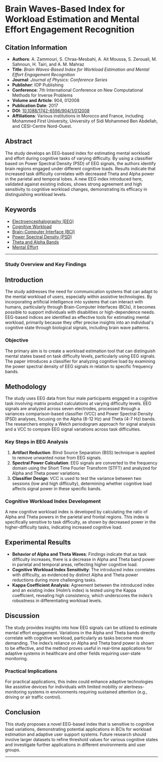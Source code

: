 # **Brain Waves-Based Index for Workload Estimation and Mental Effort Engagement Recognition**

## Citation Information

- **Authors**: A. Zammouri, S. Chraa-Mesbahi, A. Ait Moussa, S. Zerouali, M. Sahnoun, H. Tairi, and A. M. Mahraz
- **Title**: *Brain Waves-Based Index for Workload Estimation and Mental Effort Engagement Recognition*
- **Journal**: *Journal of Physics: Conference Series*
- **Publisher**: IOP Publishing
- **Conference**: 7th International Conference on New Computational Methods for Inverse Problems
- **Volume and Article**: 904, 012008
- **Publication Date**: 2017
- **DOI**: [10.1088/1742-6596/904/1/012008](https://doi.org/10.1088/1742-6596/904/1/012008)
- **Affiliations**: Various institutions in Morocco and France, including Mohammed First University, University of Sidi Mohammed Ben Abdellah, and CESI-Centre Nord-Ouest.

## Abstract

The study develops an EEG-based index for estimating mental workload and effort during cognitive tasks of varying difficulty. By using a classifier based on Power Spectral Density (PSD) of EEG signals, the authors identify brain regions engaged under different cognitive loads. Results indicate that increased task difficulty correlates with decreased Theta and Alpha power in the parietal and temporal lobes. A new EEG index introduced here, validated against existing indices, shows strong agreement and high sensitivity to cognitive workload changes, demonstrating its efficacy in distinguishing workload levels.

## Keywords

- [Electroencephalography (EEG)](https://scholar.google.com/scholar?q=Electroencephalography+EEG)
- [Cognitive Workload](https://scholar.google.com/scholar?q=Cognitive+Workload)
- [Brain-Computer Interface (BCI)](https://scholar.google.com/scholar?q=Brain-Computer+Interface)
- [Power Spectral Density (PSD)](https://scholar.google.com/scholar?q=Power+Spectral+Density+PSD)
- [Theta and Alpha Bands](https://scholar.google.com/scholar?q=Theta+and+Alpha+Bands)
- [Mental Effort](https://scholar.google.com/scholar?q=Mental+Effort)

---

### Study Overview and Key Findings

## Introduction

The study addresses the need for communication systems that can adapt to the mental workload of users, especially within assistive technologies. By incorporating artificial intelligence into systems that can interact with humans, particularly through Brain-Computer Interfaces (BCIs), it becomes possible to support individuals with disabilities or high-dependence needs. EEG-based indices are identified as effective tools for estimating mental workload, primarily because they offer precise insights into an individual's cognitive state through biological signals, including brain wave patterns.

### Objective

The primary aim is to create a workload estimation tool that can distinguish mental states based on task difficulty levels, particularly using EEG signals. The paper introduces a classifier for analyzing cognitive load by examining the power spectral density of EEG signals in relation to specific frequency bands.

## Methodology

The study uses EEG data from four male participants engaged in a cognitive task involving matrix product calculations at varying difficulty levels. EEG signals are analyzed across seven electrodes, processed through a variances comparison-based classifier (VCC) and Power Spectral Density (PSD) analyses, focusing on the Alpha (8-12 Hz) and Theta (4-7 Hz) bands. The researchers employ a Welch periodogram approach for signal analysis and a VCC to compare EEG signal variations across task difficulties.

### Key Steps in EEG Analysis

1. **Artifact Reduction**: Blind Source Separation (BSS) technique is applied to remove unwanted noise from EEG signals.
2. **Spectral Power Calculation**: EEG signals are converted to the frequency domain using the Short Time Fourier Transform (STFT) and analyzed for Alpha and Theta power variations.
3. **Classifier Design**: VCC is used to test the variance between two sessions (low and high difficulty), determining whether cognitive load affects signal power in these specific bands.

### Cognitive Workload Index Development

A new cognitive workload index is developed by calculating the ratio of Alpha and Theta powers in the parietal and frontal regions. This index is specifically sensitive to task difficulty, as shown by decreased power in the higher-difficulty tasks, indicating increased cognitive load.

## Experimental Results

- **Behavior of Alpha and Theta Waves**: Findings indicate that as task difficulty increases, there is a decrease in Alpha and Theta band power in parietal and temporal areas, reflecting higher cognitive load.
- **Cognitive Workload Index Sensitivity**: The introduced index correlates with difficulty, as evidenced by distinct Alpha and Theta power reductions during more challenging tasks.
- **Kappa Coefficient Analysis**: Agreement between the introduced index and an existing index (Holm’s index) is tested using the Kappa coefficient, revealing high consistency, which underscores the index’s robustness in differentiating workload levels.

## Discussion

The study provides insights into how EEG signals can be utilized to estimate mental effort engagement. Variations in the Alpha and Theta bands directly correlate with cognitive workload, particularly as tasks become more demanding. The index’s reliance on Alpha and Theta band power is shown to be effective, and the method proves useful in real-time applications for adaptive systems in healthcare and other fields requiring user-state monitoring.

### Practical Implications

For practical applications, this index could enhance adaptive technologies like assistive devices for individuals with limited mobility or alertness-monitoring systems in environments requiring sustained attention (e.g., driving or air traffic control).

## Conclusion

This study proposes a novel EEG-based index that is sensitive to cognitive load variations, demonstrating potential applications in BCIs for workload estimation and adaptive user support systems. Future research should involve larger datasets to refine threshold values for various cognitive states and investigate further applications in different environments and user groups.

---
